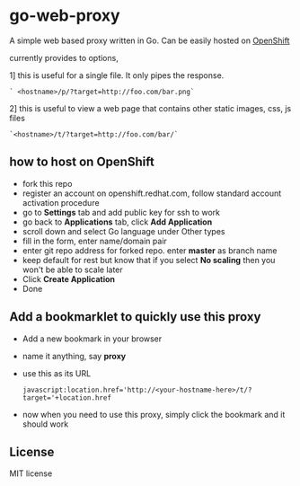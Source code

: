 go-web-proxy
============

A simple web based proxy written in Go. Can be easily hosted on [OpenShift](https://openshift.redhat.com/app/login)

currently provides to options,

1] this is useful for a single file. It only pipes the response.

    ` <hostname>/p/?target=http://foo.com/bar.png`

2] this is useful to view a web page that contains other static images, css, js files

    `<hostname>/t/?target=http://foo.com/bar/`


how to host on OpenShift
------------------------

- fork this repo
- register an account on openshift.redhat.com, follow standard account activation procedure
- go to **Settings** tab and add public key for ssh to work
- go back to **Applications** tab, click **Add Application**
- scroll down and select Go language under Other types
- fill in the form, enter name/domain pair
- enter git repo address for forked repo. enter **master** as branch name
- keep default for rest but know that if you select **No scaling** then you won't be able to scale later
- Click **Create Application**
- Done


Add a bookmarklet to quickly use this proxy
-------------------------------------------

- Add a new bookmark in your browser
- name it anything, say **proxy**
- use this as its URL

    `javascript:location.href='http://<your-hostname-here>/t/?target='+location.href`

- now when you need to use this proxy, simply click the bookmark and it should work


License
-------

MIT license


